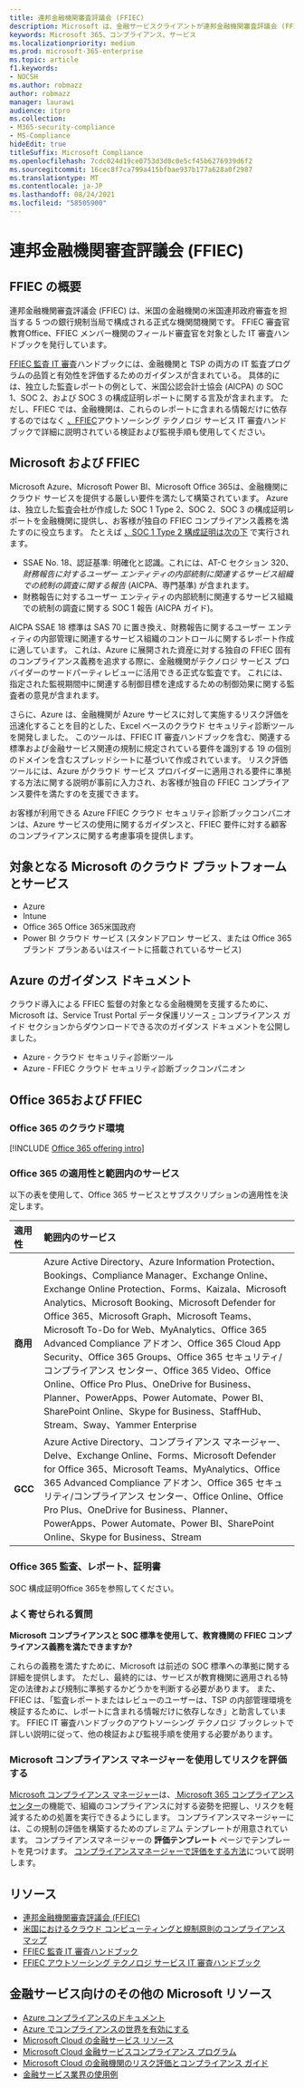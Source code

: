 ```yaml
---
title: 連邦金融機関審査評議会 (FFIEC)
description: Microsoft は、金融サービスクライアントが連邦金融機関審査評議会 (FFIEC) の監査要件に準拠するのに役立ちます。
keywords: Microsoft 365、コンプライアンス、サービス
ms.localizationpriority: medium
ms.prod: microsoft-365-enterprise
ms.topic: article
f1.keywords:
- NOCSH
ms.author: robmazz
author: robmazz
manager: laurawi
audience: itpro
ms.collection:
- M365-security-compliance
- MS-Compliance
hideEdit: true
titleSuffix: Microsoft Compliance
ms.openlocfilehash: 7cdc024d19ce0753d3d0c0e5cf45b6276939d6f2
ms.sourcegitcommit: 16cec8f7ca799a415bfbae937b177a628a0f2987
ms.translationtype: MT
ms.contentlocale: ja-JP
ms.lasthandoff: 08/24/2021
ms.locfileid: "58505900"
---
```

# <a name="federal-financial-institutions-examination-council-ffiec"></a>連邦金融機関審査評議会 (FFIEC)

## <a name="ffiec-overview"></a>FFIEC の概要

連邦金融機関審査評議会 (FFIEC) は、米国の金融機関の米国連邦政府審査を担当する 5 つの銀行規制当局で構成される正式な機関間機関です。 FFIEC 審査官教育Office、FFIEC メンバー機関のフィールド審査官を対象とした IT 審査ハンドブックを発行しています。

[FFIEC 監査 IT 審査](https://ithandbook.ffiec.gov/it-booklets/audit.aspx)ハンドブックには、金融機関と TSP の両方の IT 監査プログラムの品質と有効性を評価するためのガイダンスが含まれている。 具体的には、独立した監査レポートの例として、米国公認会計士協会 (AICPA) の SOC 1、SOC 2、および SOC 3 の構成証明レポートに関する言及が含まれます。 ただし、FFIEC では、金融機関は、これらのレポートに含まれる情報だけに依存するのではなく [、FFIEC](https://ithandbook.ffiec.gov/it-booklets/outsourcing-technology-services.aspx)アウトソーシング テクノロジ サービス IT 審査ハンドブックで詳細に説明されている検証および監視手順も使用してください。

## <a name="microsoft-and-ffiec"></a>Microsoft および FFIEC

Microsoft Azure、Microsoft Power BI、Microsoft Office 365は、金融機関にクラウド サービスを提供する厳しい要件を満たして構築されています。 Azure は、独立した監査会社が作成した SOC 1 Type 2、SOC 2、SOC 3 の構成証明レポートを金融機関に提供し、お客様が独自の FFIEC コンプライアンス義務を満たすのに役立ちます。 たとえば [、SOC 1 Type 2 構成証明は次の下](./offering-soc-1.md) で実行されます。

- SSAE No. 18、認証基準: 明確化と認識。これには、AT-C セクション 320、*財務報告に対するユーザー エンティティの内部統制に関連するサービス組織での統制の調査に関する報告* (AICPA、専門基準) が含まれます。
- 財務報告に対するユーザー エンティティの内部統制に関連するサービス組織での統制の調査に関する SOC 1 報告 (AICPA ガイド)。

AICPA SSAE 18 標準は SAS 70 に置き換え、財務報告に関するユーザー エンティティの内部管理に関連するサービス組織のコントロールに関するレポート作成に適しています。 これは、Azure に展開された資産に対する独自の FFIEC 固有のコンプライアンス義務を追求する際に、金融機関がテクノロジ サービス プロバイダーのサードパーティレビューに活用できる正式な監査です。 これには、指定された監視期間中に関連する制御目標を達成するための制御効果に関する監査者の意見が含まれます。

さらに、Azure は、金融機関が Azure サービスに対して実施するリスク評価を迅速化することを目的とした、Excel ベースのクラウド セキュリティ診断ツールを開発しました。 このツールは、FFIEC IT 審査ハンドブックを含む、関連する標準および金融サービス関連の規制に規定されている要件を識別する 19 の個別のドメインを含むスプレッドシートに基づいて作成されています。  リスク評価ツールには、Azure がクラウド サービス プロバイダーに適用される要件に準拠する方法に関する説明が事前に入力され、お客様が独自の FFIEC コンプライアンス要件を満たすのを支援できます。

お客様が利用できる Azure FFIEC クラウド セキュリティ診断ブックコンパニオンは、Azure サービスの使用に関するガイダンスと、FFIEC 要件に対する顧客のコンプライアンスに関する考慮事項を提供します。

## <a name="microsoft-in-scope-cloud-platforms--services"></a>対象となる Microsoft のクラウド プラットフォームとサービス

- Azure
- Intune
- Office 365 Office 365米国政府
- Power BI クラウド サービス (スタンドアロン サービス、または Office 365 ブランド プランあるいはスイートに搭載されているサービス)

## <a name="azure-guidance-documents"></a>Azure のガイダンス ドキュメント

クラウド導入による FFIEC 監督の対象となる金融機関を支援するために、Microsoft は、Service Trust Portal データ保護リソース [-](https://servicetrust.microsoft.com/ViewPage/TrustDocumentsV3) コンプライアンス ガイド セクションからダウンロードできる次のガイダンス ドキュメントを公開しました。

- Azure - クラウド セキュリティ診断ツール
- Azure - FFIEC クラウド セキュリティ診断ブックコンパニオン

## <a name="office-365-and-ffiec"></a>Office 365および FFIEC

### <a name="office-365-cloud-environments"></a>Office 365 のクラウド環境

[!INCLUDE [Office 365 offering intro](../includes/o365-offering-introduction.md)]

### <a name="office-365-applicability-and-in-scope-services"></a>Office 365 の適用性と範囲内のサービス

以下の表を使用して、Office 365 サービスとサブスクリプションの適用性を決定します。

| **適用性** | **範囲内のサービス** |
|:------------------|:----------------------|
| **商用** | Azure Active Directory、Azure Information Protection、Bookings、Compliance Manager、Exchange Online、Exchange Online Protection、Forms、Kaizala、Microsoft Analytics、Microsoft Booking、Microsoft Defender for Office 365、Microsoft Graph、Microsoft Teams、Microsoft To-Do for Web、MyAnalytics、Office 365 Advanced Compliance アドオン、Office 365 Cloud App Security、Office 365 Groups、Office 365 セキュリティ/コンプライアンス センター、Office 365 Video、Office Online、Office Pro Plus、OneDrive for Business、Planner、PowerApps、Power Automate、Power BI、SharePoint Online、Skype for Business、StaffHub、Stream、Sway、Yammer Enterprise |
| **GCC** | Azure Active Directory、コンプライアンス マネージャー、Delve、Exchange Online、Forms、Microsoft Defender for Office 365、Microsoft Teams、MyAnalytics、Office 365 Advanced Compliance アドオン、Office 365 セキュリティ/コンプライアンス センター、Office Online、Office Pro Plus、OneDrive for Business、Planner、PowerApps、Power Automate、Power BI、SharePoint Online、Skype for Business、Stream |

### <a name="office-365-audits-reports-and-certificates"></a>Office 365 監査、レポート、証明書

SOC 構成証明Office 365を参照してください。

### <a name="frequently-asked-questions"></a>よく寄せられる質問

**Microsoft コンプライアンスと SOC 標準を使用して、教育機関の FFIEC コンプライアンス義務を満たできますか?**

これらの義務を満たすために、Microsoft は前述の SOC 標準への準拠に関する詳細を提供します。 ただし、最終的には、サービスが教育機関に適用される特定の法律および規制に準拠するかどうかを判断する必要があります。 また、FFIEC は、「監査レポートまたはレビューのユーザーは、TSP の内部管理環境を検証するために、レポートに含まれる情報だけに依存しなき」と助言しています。 FFIEC IT 審査ハンドブックのアウトソーシング テクノロジ ブック[](https://ithandbook.ffiec.gov/it-booklets/outsourcing-technology-services.aspx)レットで詳しい説明に従って、他の検証および監視手順を使用する必要があります。

### <a name="use-microsoft-compliance-manager-to-assess-your-risk"></a>Microsoft コンプライアンス マネージャーを使用してリスクを評価する

[Microsoft コンプライアンス マネージャー](/microsoft-365/compliance/compliance-manager)は、[ Microsoft 365 コンプライアンス センター](/microsoft-365/compliance/microsoft-365-compliance-center)の機能で、組織のコンプライアンスに対する姿勢を把握し、リスクを軽減するための処置を実行できるようにします。 コンプライアンスマネージャーには、この規制の評価を構築するためのプレミアム テンプレートが用意されています。 コンプライアンスマネージャーの **評価テンプレート** ページでテンプレートを見つけます。 [コンプライアンスマネージャーで評価をする方法](/microsoft-365/compliance/compliance-manager-assessments)について説明します。

## <a name="resources"></a>リソース

- [連邦金融機関審査評議会 (FFIEC)](https://www.ffiec.gov/)
- [米国におけるクラウド コンピューティングと規制原則のコンプライアンス マップ](https://servicetrust.microsoft.com/ViewPage/TrustDocuments?command=Download&downloadType=Document&downloadId=5b483567-00b0-4d86-96ae-ee887dadb61c&docTab=6d000410-c9e9-11e7-9a91-892aae8839ad_Compliance_Guides)
- [FFIEC 監査 IT 審査ハンドブック](https://ithandbook.ffiec.gov/it-booklets/audit.aspx)
- [FFIEC アウトソーシング テクノロジ サービス IT 審査ハンドブック](https://ithandbook.ffiec.gov/it-booklets/outsourcing-technology-services.aspx)

## <a name="other-microsoft-resources-for-financial-services"></a>金融サービス向けのその他の Microsoft リソース

- [Azure コンプライアンスのドキュメント](/azure/compliance/)
- [Azure でコンプライアンスの世界を有効にする](https://azure.microsoft.com/resources/azure-enables-a-world-of-compliance/)
- [Microsoft Cloud の金融サービス リソース](https://servicetrust.microsoft.com/viewpage/financialservicesoverview)
- [Microsoft Cloud 金融サービスコンプライアンス プログラム](https://aka.ms/FSCP-Print)
- [Microsoft Cloud の金融機関のリスク評価とコンプライアンス ガイド](https://azure.microsoft.com/resources/risk-assessment-and-compliance-guide-for-financial-institutions-in-the-microsoft-cloud-/)
- [金融サービス業界の使用例](/azure/industry/financial/)
